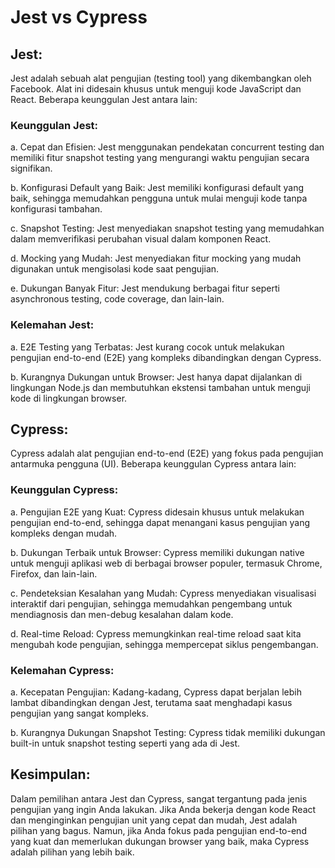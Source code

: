 # Jest vs Cypress

## Jest:
Jest adalah sebuah alat pengujian (testing tool) yang dikembangkan oleh Facebook. Alat ini didesain khusus untuk menguji kode JavaScript dan React. Beberapa keunggulan Jest antara lain:
### Keunggulan Jest:
a. Cepat dan Efisien: 
Jest menggunakan pendekatan concurrent testing dan memiliki fitur snapshot testing yang mengurangi waktu pengujian secara signifikan.

b. Konfigurasi Default yang Baik: 
Jest memiliki konfigurasi default yang baik, sehingga memudahkan pengguna untuk mulai menguji kode tanpa konfigurasi tambahan.

c. Snapshot Testing: 
Jest menyediakan snapshot testing yang memudahkan dalam memverifikasi perubahan visual dalam komponen React.

d. Mocking yang Mudah: 
Jest menyediakan fitur mocking yang mudah digunakan untuk mengisolasi kode saat pengujian.

e. Dukungan Banyak Fitur: 
Jest mendukung berbagai fitur seperti asynchronous testing, code coverage, dan lain-lain.

### Kelemahan Jest:
a. E2E Testing yang Terbatas: 
Jest kurang cocok untuk melakukan pengujian end-to-end (E2E) yang kompleks dibandingkan dengan Cypress.

b. Kurangnya Dukungan untuk Browser: 
Jest hanya dapat dijalankan di lingkungan Node.js dan membutuhkan ekstensi tambahan untuk menguji kode di lingkungan browser.


## Cypress:
Cypress adalah alat pengujian end-to-end (E2E) yang fokus pada pengujian antarmuka pengguna (UI). Beberapa keunggulan Cypress antara lain:

### Keunggulan Cypress:
a. Pengujian E2E yang Kuat: 
Cypress didesain khusus untuk melakukan pengujian end-to-end, sehingga dapat menangani kasus pengujian yang kompleks dengan mudah.

b. Dukungan Terbaik untuk Browser: 
Cypress memiliki dukungan native untuk menguji aplikasi web di berbagai browser populer, termasuk Chrome, Firefox, dan lain-lain.

c. Pendeteksian Kesalahan yang Mudah:
Cypress menyediakan visualisasi interaktif dari pengujian, sehingga memudahkan pengembang untuk mendiagnosis dan men-debug kesalahan dalam kode.

d. Real-time Reload: 
Cypress memungkinkan real-time reload saat kita mengubah kode pengujian, sehingga mempercepat siklus pengembangan.

### Kelemahan Cypress:
a. Kecepatan Pengujian: 
Kadang-kadang, Cypress dapat berjalan lebih lambat dibandingkan dengan Jest, terutama saat menghadapi kasus pengujian yang sangat kompleks.

b. Kurangnya Dukungan Snapshot Testing: 
Cypress tidak memiliki dukungan built-in untuk snapshot testing seperti yang ada di Jest.


## Kesimpulan:

Dalam pemilihan antara Jest dan Cypress, sangat tergantung pada jenis pengujian yang ingin Anda lakukan. Jika Anda bekerja dengan kode React dan menginginkan pengujian unit yang cepat dan mudah, Jest adalah pilihan yang bagus. Namun, jika Anda fokus pada pengujian end-to-end yang kuat dan memerlukan dukungan browser yang baik, maka Cypress adalah pilihan yang lebih baik.
